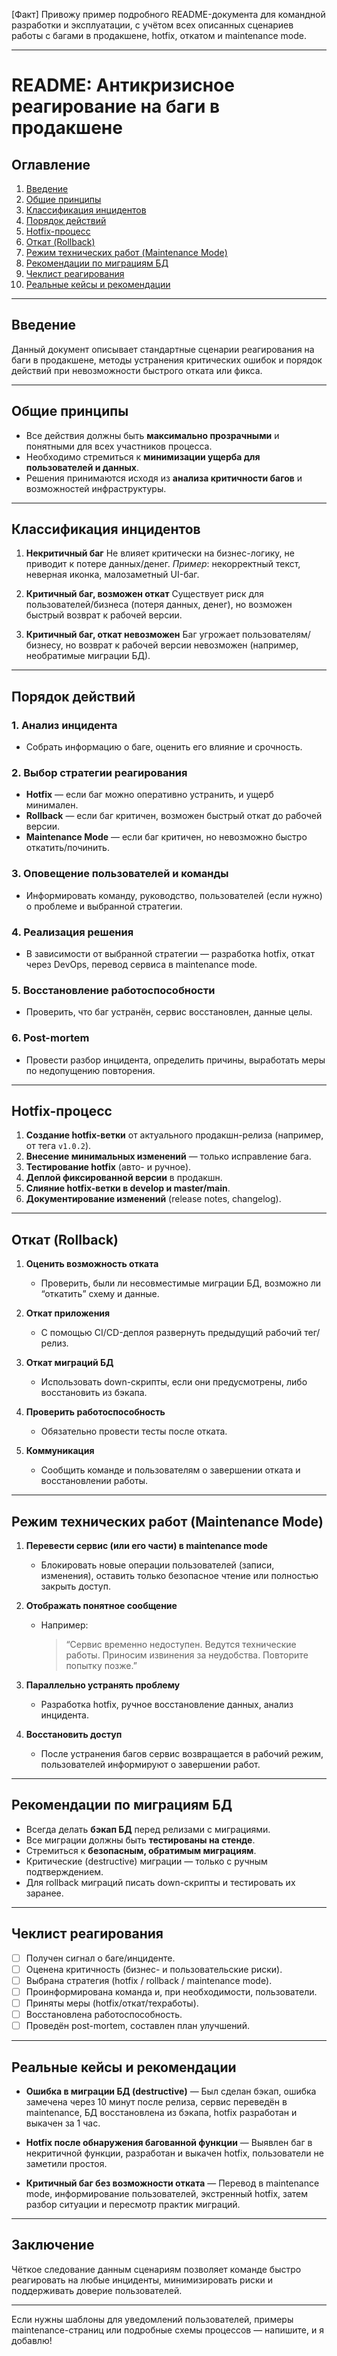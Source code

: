 \[Факт] Привожу пример подробного README-документа для командной разработки и эксплуатации, с учётом всех описанных сценариев работы с багами в продакшене, hotfix, откатом и maintenance mode.

---

# README: Антикризисное реагирование на баги в продакшене

## Оглавление

1. [Введение](#введение)
2. [Общие принципы](#общие-принципы)
3. [Классификация инцидентов](#классификация-инцидентов)
4. [Порядок действий](#порядок-действий)
5. [Hotfix-процесс](#hotfix-процесс)
6. [Откат (Rollback)](#откат-rollback)
7. [Режим технических работ (Maintenance Mode)](#режим-технических-работ-maintenance-mode)
8. [Рекомендации по миграциям БД](#рекомендации-по-миграциям-бд)
9. [Чеклист реагирования](#чеклист-реагирования)
10. [Реальные кейсы и рекомендации](#реальные-кейсы-и-рекомендации)

---

## Введение

Данный документ описывает стандартные сценарии реагирования на баги в продакшене, методы устранения критических ошибок и порядок действий при невозможности быстрого отката или фикса.

---

## Общие принципы

* Все действия должны быть **максимально прозрачными** и понятными для всех участников процесса.
* Необходимо стремиться к **минимизации ущерба для пользователей и данных**.
* Решения принимаются исходя из **анализа критичности багов** и возможностей инфраструктуры.

---

## Классификация инцидентов

1. **Некритичный баг**
   Не влияет критически на бизнес-логику, не приводит к потере данных/денег.
   *Пример*: некорректный текст, неверная иконка, малозаметный UI-баг.

2. **Критичный баг, возможен откат**
   Существует риск для пользователей/бизнеса (потеря данных, денег), но возможен быстрый возврат к рабочей версии.

3. **Критичный баг, откат невозможен**
   Баг угрожает пользователям/бизнесу, но возврат к рабочей версии невозможен (например, необратимые миграции БД).

---

## Порядок действий

### 1. Анализ инцидента

* Собрать информацию о баге, оценить его влияние и срочность.

### 2. Выбор стратегии реагирования

* **Hotfix** — если баг можно оперативно устранить, и ущерб минимален.
* **Rollback** — если баг критичен, возможен быстрый откат до рабочей версии.
* **Maintenance Mode** — если баг критичен, но невозможно быстро откатить/починить.

### 3. Оповещение пользователей и команды

* Информировать команду, руководство, пользователей (если нужно) о проблеме и выбранной стратегии.

### 4. Реализация решения

* В зависимости от выбранной стратегии — разработка hotfix, откат через DevOps, перевод сервиса в maintenance mode.

### 5. Восстановление работоспособности

* Проверить, что баг устранён, сервис восстановлен, данные целы.

### 6. Post-mortem

* Провести разбор инцидента, определить причины, выработать меры по недопущению повторения.

---

## Hotfix-процесс

1. **Создание hotfix-ветки** от актуального продакшн-релиза (например, от тега `v1.0.2`).
2. **Внесение минимальных изменений** — только исправление бага.
3. **Тестирование hotfix** (авто- и ручное).
4. **Деплой фиксированной версии** в продакшн.
5. **Слияние hotfix-ветки в develop и master/main**.
6. **Документирование изменений** (release notes, changelog).

---

## Откат (Rollback)

1. **Оценить возможность отката**

   * Проверить, были ли несовместимые миграции БД, возможно ли “откатить” схему и данные.
2. **Откат приложения**

   * С помощью CI/CD-деплоя развернуть предыдущий рабочий тег/релиз.
3. **Откат миграций БД**

   * Использовать down-скрипты, если они предусмотрены, либо восстановить из бэкапа.
4. **Проверить работоспособность**

   * Обязательно провести тесты после отката.
5. **Коммуникация**

   * Сообщить команде и пользователям о завершении отката и восстановлении работы.

---

## Режим технических работ (Maintenance Mode)

1. **Перевести сервис (или его части) в maintenance mode**

   * Блокировать новые операции пользователей (записи, изменения), оставить только безопасное чтение или полностью закрыть доступ.
2. **Отображать понятное сообщение**

   * Например:

     > “Сервис временно недоступен. Ведутся технические работы. Приносим извинения за неудобства. Повторите попытку позже.”
3. **Параллельно устранять проблему**

   * Разработка hotfix, ручное восстановление данных, анализ инцидента.
4. **Восстановить доступ**

   * После устранения багов сервис возвращается в рабочий режим, пользователей информируют о завершении работ.

---

## Рекомендации по миграциям БД

* Всегда делать **бэкап БД** перед релизами с миграциями.
* Все миграции должны быть **тестированы на стенде**.
* Стремиться к **безопасным, обратимым миграциям**.
* Критические (destructive) миграции — только с ручным подтверждением.
* Для rollback миграций писать down-скрипты и тестировать их заранее.

---

## Чеклист реагирования

* [ ] Получен сигнал о баге/инциденте.
* [ ] Оценена критичность (бизнес- и пользовательские риски).
* [ ] Выбрана стратегия (hotfix / rollback / maintenance mode).
* [ ] Проинформирована команда и, при необходимости, пользователи.
* [ ] Приняты меры (hotfix/откат/техработы).
* [ ] Восстановлена работоспособность.
* [ ] Проведён post-mortem, составлен план улучшений.

---

## Реальные кейсы и рекомендации

* **Ошибка в миграции БД (destructive)**
  — Был сделан бэкап, ошибка замечена через 10 минут после релиза, сервис переведён в maintenance, БД восстановлена из бэкапа, hotfix разработан и выкачен за 1 час.

* **Hotfix после обнаружения багованной функции**
  — Выявлен баг в некритичной функции, разработан и выкачен hotfix, пользователи не заметили простоя.

* **Критичный баг без возможности отката**
  — Перевод в maintenance mode, информирование пользователей, экстренный hotfix, затем разбор ситуации и пересмотр практик миграций.

---

## Заключение

Чёткое следование данным сценариям позволяет команде быстро реагировать на любые инциденты, минимизировать риски и поддерживать доверие пользователей.

---

Если нужны шаблоны для уведомлений пользователей, примеры maintenance-страниц или подробные схемы процессов — напишите, и я добавлю!
